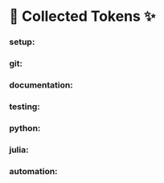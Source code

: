 # :tada: Collected Tokens :sparkles:

### setup: 

### git: 

### documentation: 

### testing: 

### python: 

### julia: 

### automation: 

